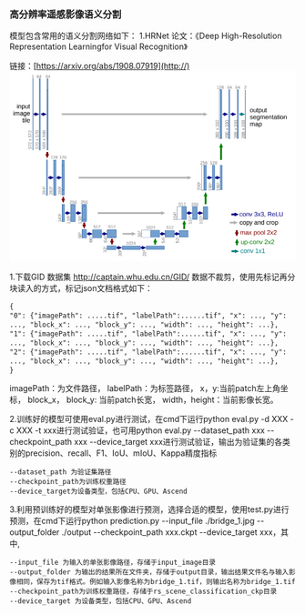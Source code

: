 ### 高分辨率遥感影像语义分割

模型包含常用的语义分割网络如下：
1.HRNet
论文：《Deep High-Resolution Representation Learningfor Visual Recognition》

链接：[https://arxiv.org/abs/1908.07919](http://)
![输入图片说明](../../../image.png)

1.下载GID 数据集 http://captain.whu.edu.cn/GID/
数据不裁剪，使用先标记再分块读入的方式，标记json文档格式如下：

```
{
"0": {"imagePath": .....tif", "labelPath":......tif", "x": ..., "y": ..., "block_x": ..., "block_y": ..., "width": ..., "height": ...}, 
"1": {"imagePath": .....tif", "labelPath":......tif", "x": ..., "y": ..., "block_x": ..., "block_y": ..., "width": ..., "height": ...}, 
"2": {"imagePath": .....tif", "labelPath":......tif", "x": ..., "y": ..., "block_x": ..., "block_y": ..., "width": ..., "height": ...},
}
```
imagePath：为文件路径，
labelPath：为标签路径，
x，y:当前patch左上角坐标，
block_x， block_y: 当前patch长宽，
width，height：当前影像长宽。

2.训练好的模型可使用eval.py进行测试，在cmd下运行python eval.py -d XXX -c XXX -t xxx进行测试验证，也可用python eval.py --dataset_path xxx --checkpoint_path xxx --device_target xxx进行测试验证，输出为验证集的各类别的precision、recall、F1、IoU、mIoU、Kappa精度指标


```
--dataset_path 为验证集路径
--checkpoint_path为训练权重路径
--device_target为设备类型，包括CPU、GPU、Ascend
```

3.利用预训练好的模型对单张影像进行预测，选择合适的模型，使用test.py进行预测，在cmd下运行python prediction.py --input_file ./bridge_1.jpg --output_folder ./output --checkpoint_path xxx.ckpt --device_target xxx，其中,

```
--input_file 为输入的单张影像路径，存储于input_image目录
--output_folder 为输出的结果所在文件夹，存储于output目录，输出结果文件名与输入影像相同，保存为tif格式。例如输入影像名称为bridge_1.tif，则输出名称为bridge_1.tif
--checkpoint_path为训练权重路径，存储于rs_scene_classification_ckp目录
--device_target 为设备类型，包括CPU、GPU、Ascend
```
